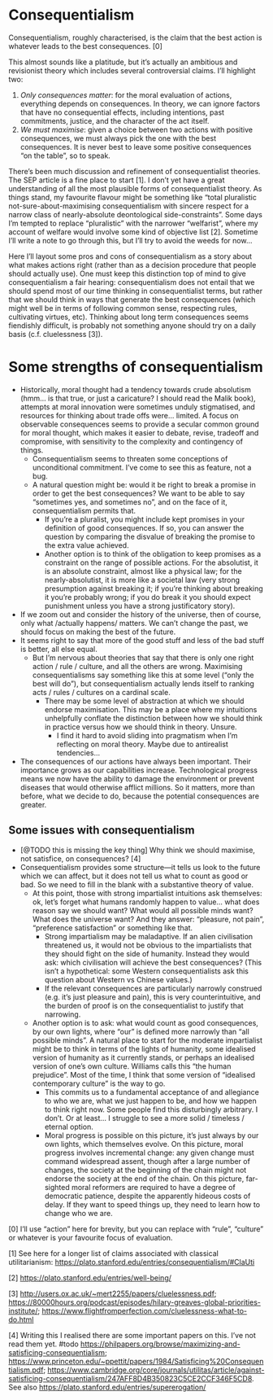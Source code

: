 # Consequentialism
Consequentialism, roughly characterised, is the claim that the best action is whatever leads to the best consequences. [0]

This almost sounds like a platitude, but it’s actually an ambitious and revisionist theory which includes several controversial claims. I’ll highlight two:

1. *Only consequences matter*: for the moral evaluation of actions, everything depends on consequences. In theory, we can ignore factors that have no consequential effects, including intentions, past commitments, justice, and the character of the act itself. 
2. *We must maximise*: given a choice between two actions with positive consequences, we must always pick the one with the best consequences. It is never best to leave some positive consequences “on the table”, so to speak.

There’s been much discussion and refinement of consequentialist theories. The SEP article is a fine place to start [1]. I don’t yet have a great understanding of all the most plausible forms of consequentialist theory. As things stand, my favourite flavour might be something like “total pluralistic not-sure-about-maximising consequentialism with sincere respect for a narrow class of nearly-absolute deontological side-constraints”. Some days I’m tempted to replace “pluralistic” with the narrower “welfarist”, where my account of welfare would involve some kind of objective list [2]. Sometime I’ll write a note to go through this, but I’ll try to avoid the weeds for now...

Here I’ll layout some pros and cons of consequentialism as a story about what makes actions right (rather than as a decision procedure that people should actually use). One must keep this distinction top of mind to give consequentialism a fair hearing: consequentialism does not entail that we should spend most of our time thinking in consequentialist terms, but rather that we should think in ways that generate the best consequences (which might well be in terms of following common sense, respecting rules, cultivating virtues, etc). Thinking about long term consequences seems fiendishly difficult, is probably not something anyone should try on a daily basis (c.f. cluelessness [3]). 

# Some strengths of consequentialism
* Historically, moral thought had a tendency towards crude absolutism (hmm... is that true, or just a caricature? I should read the Malik book), attempts at moral innovation were sometimes unduly stigmatised, and resources for thinking about trade offs were... limited. A focus on observable consequences seems to provide a secular common ground for moral thought, which makes it easier to debate, revise, tradeoff and compromise, with sensitivity to the complexity and contingency of things.
	* Consequentialism seems to threaten some conceptions of unconditional commitment. I’ve come to see this as feature, not a bug.
	* A natural question might be: would it be right to break a promise in order to get the best consequences? We want to be able to say “sometimes yes, and sometimes no”, and on the face of it, consequentialism permits that.
		* If you’re a pluralist, you might include kept promises in your definition of good consequences. If so, you can answer the question by comparing the disvalue of breaking the promise to the extra value achieved.
		* Another option is to think of the obligation to keep promises as a constraint on the range of possible actions. For the absolutist, it is an absolute constraint, almost like a physical law; for the nearly-absolutist, it is more like a societal law (very strong presumption against breaking it; if you’re thinking about breaking it you’re probably wrong; if you do break it you should expect punishment unless you have a strong justificatory story).
* If we zoom out and consider the history of the universe, then of course, only what /actually happens/ matters. We can’t change the past, we should focus on making the best of the future.
* It seems right to say that more of the good stuff and less of the bad stuff is better, all else equal. 
	* But I’m nervous about theories that say that there is only one right action / rule / culture, and all the others are wrong. Maximising consequentialisms say something like this at some level (“only the best will do”), but consequentialism actually lends itself to ranking acts / rules / cultures on a cardinal scale. 
		* There may be some level of abstraction at which we should endorse maximisation. This may be a place where my intuitions unhelpfully conflate the distinction between how we should think in practice versus how we should think in theory. Unsure.
			* I find it hard to avoid sliding into pragmatism when I’m reflecting on moral theory. Maybe due to antirealist tendencies... 
* The consequences of our actions have always been important. Their importance grows as our capabilities increase. Technological progress means we now have the ability to damage the environment or prevent diseases that would otherwise afflict millions. So it matters, more than before, what we decide to do, because the potential consequences are greater.

## Some issues with consequentialism
* [@TODO this is missing the key thing] Why think we should maximise, not satisfice, on consequences? [4] 
* Consequentialism provides some structure—it tells us look to the future which we can affect, but it does not tell us what to count as good or bad. So we need to fill in the blank with a substantive theory of value.
	* At this point, those with strong impartialist intuitions ask themselves: ok, let’s forget what humans randomly happen to value… what does reason say we should want? What would all possible minds want? What does the universe want? And they answer: “pleasure, not pain”, “preference satisfaction” or something like that.
		* Strong impartialism may be maladaptive. If an alien civilisation threatened us, it would not be obvious to the impartialists that they should fight on the side of humanity. Instead they would ask: which civilisation will achieve the best consequences? (This isn’t a hypothetical: some Western consequentialists ask this question about Western vs Chinese values.)
		* If the relevant consequences are particularly narrowly construed (e.g. it’s just pleasure and pain), this is very counterintuitive, and the burden of proof is on the consequentialist to justify that narrowing.
	* Another option is to ask: what would count as good consequences, by our own lights, where “our” is defined more narrowly than “all possible minds”. A natural place to start for the moderate impartialist might be to think in terms of the lights of humanity, some idealised version of humanity as it currently stands, or perhaps an idealised version of one’s own culture. Williams calls this “the human prejudice”. Most of the time, I think that some version of “idealised contemporary culture” is the way to go.
		* This commits us to a fundamental acceptance of and allegiance to who we are, what we just happen to be, and how we happen to think right now. Some people find this disturbingly arbitrary. I don’t. Or at least… I struggle to see a more solid / timeless / eternal option.
		* Moral progress is possible on this picture, it’s just always by our own lights, which themselves evolve. On this picture, moral progress involves incremental change: any given change must command widespread assent, though after a large number of changes, the society at the beginning of the chain might not endorse the society at the end of the chain. On this picture, far-sighted moral reformers are required to have a degree of democratic patience, despite the apparently hideous costs of delay. If they want to speed things up, they need to learn how to change who we are.

[0] I’ll use “action” here for brevity, but you can replace with “rule”, “culture” or whatever is your favourite focus of evaluation. 

[1] See here for a longer list of claims associated with classical utilitarianism: https://plato.stanford.edu/entries/consequentialism/#ClaUti

[2] https://plato.stanford.edu/entries/well-being/

[3] http://users.ox.ac.uk/~mert2255/papers/cluelessness.pdf; https://80000hours.org/podcast/episodes/hilary-greaves-global-priorities-institute/; https://www.flightfromperfection.com/cluelessness-what-to-do.html

[4] Writing this I realised there are some important papers on this. I’ve not read them yet. #todo https://philpapers.org/browse/maximizing-and-satisficing-consequentialism; https://www.princeton.edu/~ppettit/papers/1984/Satisficing%20Consequentialism.pdf; https://www.cambridge.org/core/journals/utilitas/article/against-satisficing-consequentialism/247AFF8D4B350823C5CE2CCF346F5CD8. See also https://plato.stanford.edu/entries/supererogation/

<!-- #web/misc# -->

<!-- {BearID:consequentialism.md} -->
